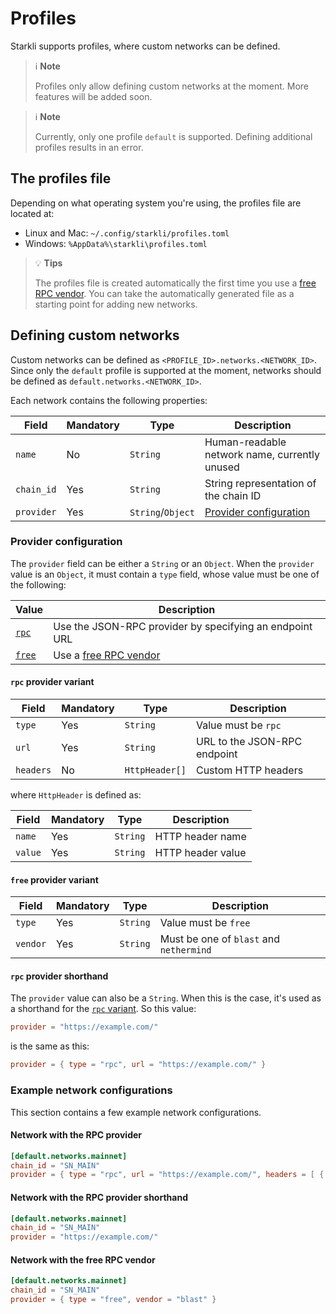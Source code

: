 # Profiles

Starkli supports profiles, where custom networks can be defined.

> ℹ️ **Note**
>
> Profiles only allow defining custom networks at the moment. More features will be added soon.

> ℹ️ **Note**
>
> Currently, only one profile `default` is supported. Defining additional profiles results in an error.

## The profiles file

Depending on what operating system you're using, the profiles file are located at:

- Linux and Mac: `~/.config/starkli/profiles.toml`
- Windows: `%AppData%\starkli\profiles.toml`

> 💡 **Tips**
>
> The profiles file is created automatically the first time you use a [free RPC vendor](./providers.md#free-rpc-vendors). You can take the automatically generated file as a starting point for adding new networks.

## Defining custom networks

Custom networks can be defined as `<PROFILE_ID>.networks.<NETWORK_ID>`. Since only the `default` profile is supported at the moment, networks should be defined as `default.networks.<NETWORK_ID>`.

Each network contains the following properties:

| Field      | Mandatory | Type              | Description                                       |
| ---------- | --------- | ----------------- | ------------------------------------------------- |
| `name`     | No        | `String`          | Human-readable network name, currently unused     |
| `chain_id` | Yes       | `String`          | String representation of the chain ID             |
| `provider` | Yes       | `String`/`Object` | [Provider configuration](#provider-configuration) |

### Provider configuration

The `provider` field can be either a `String` or an `Object`. When the `provider` value is an `Object`, it must contain a `type` field, whose value must be one of the following:

| Value                            | Description                                              |
| -------------------------------- | -------------------------------------------------------- |
| [`rpc`](#rpc-provider-variant)   | Use the JSON-RPC provider by specifying an endpoint URL  |
| [`free`](#free-provider-variant) | Use a [free RPC vendor](./providers.md#free-rpc-vendors) |

#### `rpc` provider variant

| Field     | Mandatory | Type           | Description                  |
| --------- | --------- | -------------- | ---------------------------- |
| `type`    | Yes       | `String`       | Value must be `rpc`          |
| `url`     | Yes       | `String`       | URL to the JSON-RPC endpoint |
| `headers` | No        | `HttpHeader[]` | Custom HTTP headers          |

where `HttpHeader` is defined as:

| Field   | Mandatory | Type     | Description       |
| ------- | --------- | -------- | ----------------- |
| `name`  | Yes       | `String` | HTTP header name  |
| `value` | Yes       | `String` | HTTP header value |

#### `free` provider variant

| Field    | Mandatory | Type     | Description                             |
| -------- | --------- | -------- | --------------------------------------- |
| `type`   | Yes       | `String` | Value must be `free`                    |
| `vendor` | Yes       | `String` | Must be one of `blast` and `nethermind` |

#### `rpc` provider shorthand

The `provider` value can also be a `String`. When this is the case, it's used as a shorthand for the [`rpc` variant](#rpc-provider-variant). So this value:

```toml
provider = "https://example.com/"
```

is the same as this:

```toml
provider = { type = "rpc", url = "https://example.com/" }
```

### Example network configurations

This section contains a few example network configurations.

#### Network with the RPC provider

```toml
[default.networks.mainnet]
chain_id = "SN_MAIN"
provider = { type = "rpc", url = "https://example.com/", headers = [ { name = "Api-Key", value = "xxxx" } ] }
```

#### Network with the RPC provider shorthand

```toml
[default.networks.mainnet]
chain_id = "SN_MAIN"
provider = "https://example.com/"
```

#### Network with the free RPC vendor

```toml
[default.networks.mainnet]
chain_id = "SN_MAIN"
provider = { type = "free", vendor = "blast" }
```
